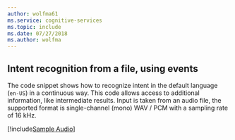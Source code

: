 ```yaml
---
author: wolfma61
ms.service: cognitive-services
ms.topic: include
ms.date: 07/27/2018
ms.author: wolfma
---
```


## Intent recognition from a file, using events

The code snippet shows how to recognize intent in the default language (`en-US`) in a continuous way. This code allows access to additional information, like intermediate results. 
Input is taken from an audio file, the supported format is single-channel (mono) WAV / PCM with a sampling rate of 16 kHz.

[!include[Sample Audio](cognitive-services-speech-service-sample-audio.md)]

